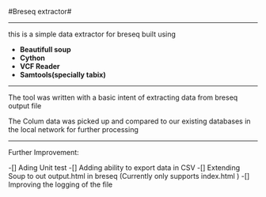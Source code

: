 #Breseq extractor#

----------------------------------------------------------------------


this is a simple data extractor for breseq built using
* **Beautifull soup**
* **Cython**
* **VCF Reader**
* **Samtools(specially tabix)**

----------------------------------------------------------------------
 The tool was written with a basic intent of extracting data
 from breseq  output file

 The Colum data was picked up and compared to our existing
 databases in the local network for further processing


----------------------------------------------------------------------
 Further Improvement:

 -[] Ading Unit test
 -[] Adding ability to export data in CSV
 -[] Extending Soup to  out output.html in breseq (Currently only supports  index.html )
 -[] Improving the logging of the file

